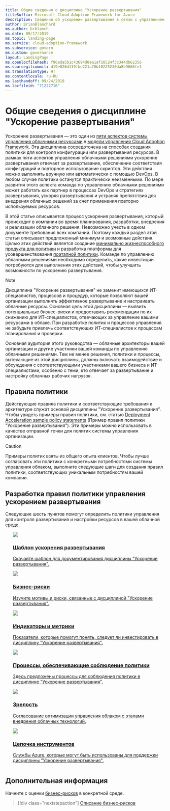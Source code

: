 ```yaml
---
title: Общие сведения о дисциплине "Ускорение развертывания"
titleSuffix: Microsoft Cloud Adoption Framework for Azure
description: Сведения об ускорении развертывания в связи с управлением облаком.
author: BrianBlanchard
ms.author: brblanch
ms.date: 09/17/2019
ms.topic: landing-page
ms.service: cloud-adoption-framework
ms.subservice: govern
ms.custom: governance
layout: LandingPage
ms.openlocfilehash: f96ada5b1c43694d0ea1af10524f3c344db62356
ms.sourcegitcommit: d19e026d119fbe221a78b10225230da8b9666fe1
ms.translationtype: HT
ms.contentlocale: ru-RU
ms.lasthandoff: 09/24/2019
ms.locfileid: "71222710"
---
```

# <a name="deployment-acceleration-discipline-overview"></a>Общие сведения о дисциплине "Ускорение развертывания"

Ускорение развертывания — это один из [пяти аспектов системы управления облачными ресурсами](../governance-disciplines.md) в [модели управления Cloud Adoption Framework](../index.md). Эта дисциплина сосредоточена на способах создания политики для контроля конфигурации или развертывания ресурсов. В рамках пяти аспектов управления облачными решениями ускорение развертывания отвечает за развертывание, обеспечение соответствия конфигураций и повторное использование скриптов. Эти действия можно выполнять вручную или автоматически с помощью DevOps. В любом случае политики останутся практически неизменными. По мере развития этого аспекта команда по управлению облачными решениями может работать как партнер в процессах DevOps и стратегиях развертывания, ускоряя развертывания и устраняя препятствия для внедрения облачных решений за счет применения повторно используемых ресурсов.

В этой статье описывается процесс ускорения развертывания, который происходит в компании во время планирования, разработки, внедрения и реализации облачного решения. Невозможно учесть в одном документе требования всех компаний. Поэтому каждый раздел этой статьи описывает предложенный минимум и возможные действия. Целью этих действий является создание [минимально жизнеспособного продукта для политики](../policy-compliance/index.md#minimum-viable-product-mvp-for-policy) и разработка платформы для усовершенствования [поэтапной политики](../policy-compliance/index.md#incremental-policy-growth). Команде по управлению облачными решениями необходимо определить, какие инвестиции потребуются для выполнения этих действий, чтобы улучшить возможности по ускорению развертывания.

> [!NOTE]
> Дисциплина "Ускорение развертывания" не заменит имеющихся ИТ-специалистов, процессов и процедур, которые позволяют вашей организации выполнять эффективное развертывание и настраивать облачные ресурсы. Основная цель этой дисциплины — выявить потенциальные бизнес-риски и предоставить рекомендации по их снижению для ИТ-специалистов, отвечающих за управление вашими ресурсами в облаке. При разработке политик и процессов управления не забудьте привлечь соответствующих ИТ-специалистов к процессам планирования и проверки.

Основная аудитория этого руководства — облачные архитекторы вашей организации и другие участники вашей команды по управлению облачными решениями. Тем не менее решения, политики и процессы, вытекающие из этой дисциплины, должны включать взаимодействие и обсуждения с соответствующими участниками вашего бизнеса и ИТ-специалистами, особенно с теми, кто отвечает за развертывание и настройку облачных рабочих нагрузок.

## <a name="policy-statements"></a>Правила политики

Действующие правила политики и соответствующие требования к архитектуре служат основой дисциплины "Ускорение развертывания". Чтобы увидеть примеры правил политики, см. статью [Deployment Acceleration sample policy statements](./policy-statements.md) (Пример правил политики "Ускорение развертывания"). Эти примеры можно использовать в качестве отправной точки для политик системы управления организации.

> [!CAUTION]
> Примеры политик взяты из общего опыта клиентов. Чтобы лучше согласовать эти политики с конкретными потребностями системы управления облаком, выполните следующие шаги для создания правил политики, соответствующих уникальным потребностям вашей компании.

## <a name="developing-deployment-acceleration-governance-policy-statements"></a>Разработка правил политики управления ускорением развертывания

Следующие шесть пунктов помогут определить политики управления для контроля развертывания и настройки ресурсов в вашей облачной среде.

<!-- markdownlint-disable MD033 -->

<ul class="panelContent cardsE">
<li style="display: flex; flex-direction: column;">
    <a href="./template.md">
        <div class="cardSize">
            <div class="cardPadding" >
                <div class="card" >
                    <div class="cardImageOuter">
                        <div class="cardImage">
                            <img src="../../_images/govern/process-template.png" class="x-hidden-focus"/>
                        </div>
                    </div>
                    <div class="cardText" style="padding-left:0px;">
                        <h3>Шаблон ускорения развертывания</h3>
                        <p class="x-hidden-focus">Скачайте шаблон для документирования дисциплины "Ускорение развертывания".</p>
                    </div>
                </div>
            </div>
        </div>
    </a>
</li><li style="display: flex; flex-direction: column;">
    <a href="./business-risks.md">
        <div class="cardSize">
            <div class="cardPadding" >
                <div class="card" >
                    <div class="cardImageOuter">
                        <div class="cardImage">
                            <img src="../../_images/govern/process-risks.png" class="x-hidden-focus"/>
                        </div>
                    </div>
                    <div class="cardText" style="padding-left:0px;">
                        <h3>Бизнес-риски</h3>
                        <p class="x-hidden-focus">Изучите мотивы и риски, связанные с дисциплиной "Ускорение развертывания".</p>
                    </div>
                </div>
            </div>
        </div>
    </a>
</li>
<li style="display: flex; flex-direction: column;">
    <a href="./metrics-tolerance.md">
        <div class="cardSize">
            <div class="cardPadding" >
                <div class="card" >
                    <div class="cardImageOuter">
                        <div class="cardImage">
                            <img src="../../_images/govern/process-metrics.png" class="x-hidden-focus"/>
                        </div>
                    </div>
                    <div class="cardText" style="padding-left:0px;">
                        <h3>Индикаторы и метрики</h3>
                        <p class="x-hidden-focus">Показатели, которые помогут понять, следует ли инвестировать в дисциплину "Ускорение развертывания".</p>
                    </div>
                </div>
            </div>
        </div>
    </a>
</li>
<li style="display: flex; flex-direction: column;">
    <a href="./compliance-processes.md">
        <div class="cardSize">
            <div class="cardPadding" >
                <div class="card" >
                    <div class="cardImageOuter">
                        <div class="cardImage">
                            <img src="../../_images/govern/process-enforce.png" class="x-hidden-focus"/>
                        </div>
                    </div>
                    <div class="cardText" style="padding-left:0px;">
                        <h3>Процессы, обеспечивающие соблюдение политики</h3>
                        <p class="x-hidden-focus">Здесь предложены процессы для соблюдения политики в дисциплине "Ускорение развертывания".</p>
                    </div>
                </div>
            </div>
        </div>
    </a>
</li>
<li style="display: flex; flex-direction: column;">
    <a href="./discipline-improvement.md">
        <div class="cardSize">
            <div class="cardPadding" >
                <div class="card" >
                    <div class="cardImageOuter">
                        <div class="cardImage">
                            <img src="../../_images/govern/process-maturity.png" class="x-hidden-focus"/>
                        </div>
                    </div>
                    <div class="cardText" style="padding-left:0px;">
                        <h3>Зрелость</h3>
                        <p class="x-hidden-focus">Согласование оптимизации управления облаком с этапами внедрения облачных технологий.</p>
                    </div>
                </div>
            </div>
        </div>
    </a>
</li>
<li style="display: flex; flex-direction: column;">
    <a href="./toolchain.md">
        <div class="cardSize">
            <div class="cardPadding" >
                <div class="card" >
                    <div class="cardImageOuter">
                        <div class="cardImage">
                            <img src="../../_images/govern/process-toolchain.png" class="x-hidden-focus"/>
                        </div>
                    </div>
                    <div class="cardText" style="padding-left:0px;">
                        <h3>Цепочка инструментов</h3>
                        <p class="x-hidden-focus">Службы Azure, которые могут быть использованы для поддержки дисциплины "Ускорение развертывания".</p>
                    </div>
                </div>
            </div>
        </div>
    </a>
</li>
</ul>

## <a name="next-steps"></a>Дополнительная информация

Начните с оценки [бизнес-рисков](./business-risks.md) в конкретной среде.

> [!div class="nextstepaction"]
> [Описание бизнес-рисков](./business-risks.md)

<!-- markdownlint-enable MD033 -->
